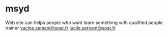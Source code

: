 # msyd
Web site can helps people who want learn something with qualified people trainer
yacine.semani@soat.fr
lucile.servant@soat.fr
